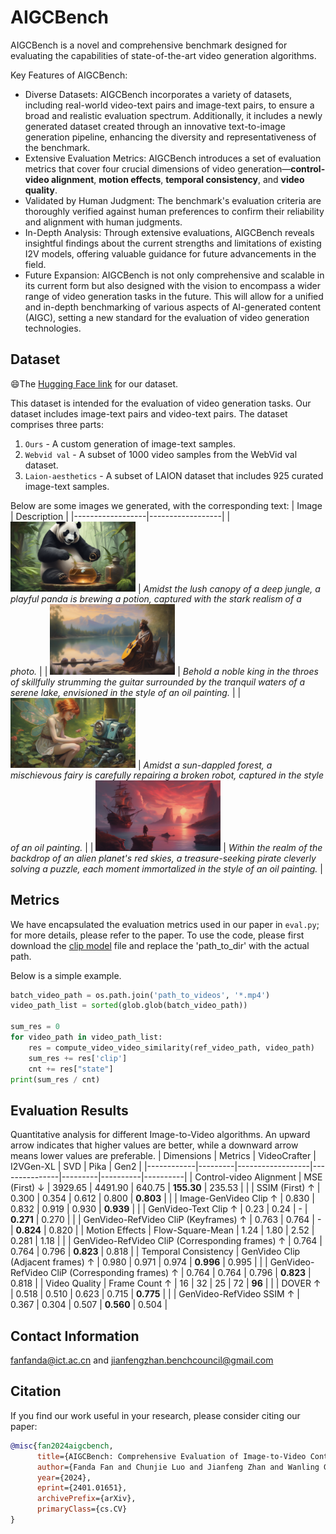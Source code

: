 # AIGCBench

AIGCBench is a novel and comprehensive benchmark designed for evaluating the capabilities of state-of-the-art video generation algorithms.

Key Features of AIGCBench:
- Diverse Datasets: AIGCBench incorporates a variety of datasets, including real-world video-text pairs and image-text pairs, to ensure a broad and realistic evaluation spectrum. Additionally, it includes a newly generated dataset created through an innovative text-to-image generation pipeline, enhancing the diversity and representativeness of the benchmark.
- Extensive Evaluation Metrics: AIGCBench introduces a set of evaluation metrics that cover four crucial dimensions of video generation—**control-video alignment**, **motion effects**, **temporal consistency**, and **video quality**.
- Validated by Human Judgment: The benchmark's evaluation criteria are thoroughly verified against human preferences to confirm their reliability and alignment with human judgments.
- In-Depth Analysis: Through extensive evaluations, AIGCBench reveals insightful findings about the current strengths and limitations of existing I2V models, offering valuable guidance for future advancements in the field.
- Future Expansion: AIGCBench is not only comprehensive and scalable in its current form but also designed with the vision to encompass a wider range of video generation tasks in the future. This will allow for a unified and in-depth benchmarking of various aspects of AI-generated content (AIGC), setting a new standard for the evaluation of video generation technologies.


## Dataset

:smile:The [Hugging Face link](https://huggingface.co/datasets/stevenfan/AIGCBench_v1.0) for our dataset.

This dataset is intended for the evaluation of video generation tasks. Our dataset includes image-text pairs and video-text pairs. The dataset comprises three parts:
1. `Ours` - A custom generation of image-text samples.
2. `Webvid val` - A subset of 1000 video samples from the WebVid val dataset.
3. `Laion-aesthetics` - A subset of LAION dataset that includes 925 curated image-text samples.

Below are some images we generated, with the corresponding text:
| Image            | Description      |
|------------------|------------------|
| <img src="source/265_Amidst the lush canopy of a deep jungle, a playful panda is brewing a potion, captured with the stark realism of a photo.png" width="200px" /> | *Amidst the lush canopy of a deep jungle, a playful panda is brewing a potion, captured with the stark realism of a photo.* |
| <img src="source/426_Behold a noble king in the throes of skillfully strumming the guitar surrounded by the tranquil waters of a serene lake, envisioned in the style of an oil painting.png"  width="200px" />   | *Behold a noble king in the throes of skillfully strumming the guitar surrounded by the tranquil waters of a serene lake, envisioned in the style of an oil painting.* |
| <img src="source/619_Amidst a sun-dappled forest, a mischievous fairy is carefully repairing a broken robot, captured in the style of an oil painting.png" width="200px" />  | *Amidst a sun-dappled forest, a mischievous fairy is carefully repairing a broken robot, captured in the style of an oil painting.* |
| <img src="source/824_Within the realm of the backdrop of an alien planet's red skies, a treasure-seeking pirate cleverly solving a puzzle, each moment immortalized in the style of an oil painting.png" width="200px" />  | *Within the realm of the backdrop of an alien planet's red skies, a treasure-seeking pirate cleverly solving a puzzle, each moment immortalized in the style of an oil painting.* |



## Metrics
We have encapsulated the evaluation metrics used in our paper in `eval.py`; for more details, please refer to the paper. To use the code, please first download the [clip model](https://openaipublic.azureedge.net/clip/models/b8cca3fd41ae0c99ba7e8951adf17d267cdb84cd88be6f7c2e0eca1737a03836/ViT-L-14.pt) file and replace the 'path_to_dir' with the actual path.

Below is a simple example.
```python
batch_video_path = os.path.join('path_to_videos', '*.mp4')
video_path_list = sorted(glob.glob(batch_video_path))

sum_res = 0
for video_path in video_path_list:
    res = compute_video_video_similarity(ref_video_path, video_path)
    sum_res += res['clip']
    cnt += res["state"]
print(sum_res / cnt)
```

## Evaluation Results
Quantitative analysis for different Image-to-Video algorithms. An upward arrow indicates that higher values are better, while a downward arrow means lower values are preferable.
| Dimensions | Metrics | VideoCrafter | I2VGen-XL | SVD | Pika | Gen2 |
|------------|---------|------------------|---------------|---------|----------|----------|
| Control-video Alignment | MSE (First) ↓ | 3929.65 | 4491.90 | 640.75 | **155.30** | 235.53 |
| | SSIM (First) ↑ | 0.300 | 0.354 | 0.612 | 0.800 | **0.803** |
| | Image-GenVideo Clip ↑ | 0.830 | 0.832 | 0.919 | 0.930 | **0.939** |
| | GenVideo-Text Clip ↑ | 0.23 | 0.24 | - | **0.271** | 0.270 |
| | GenVideo-RefVideo CliP (Keyframes) ↑ | 0.763 | 0.764 | - | **0.824** | 0.820 |
| Motion Effects | Flow-Square-Mean | 1.24 | 1.80 | 2.52 | 0.281 | 1.18 |
| | GenVideo-RefVideo CliP (Corresponding frames) ↑ | 0.764 | 0.764 | 0.796 | **0.823** | 0.818 |
| Temporal Consistency | GenVideo Clip (Adjacent frames) ↑ | 0.980 | 0.971 | 0.974 | **0.996** | 0.995 |
| | GenVideo-RefVideo CliP (Corresponding frames) ↑ | 0.764 | 0.764 | 0.796 | **0.823** | 0.818 |
| Video Quality | Frame Count ↑ | 16 | 32 | 25 | 72 | **96** |
| | DOVER ↑ | 0.518 | 0.510 | 0.623 | 0.715 | **0.775** |
| | GenVideo-RefVideo SSIM ↑ | 0.367 | 0.304 | 0.507 | **0.560** | 0.504 |




## Contact Information
fanfanda@ict.ac.cn and jianfengzhan.benchcouncil@gmail.com

## Citation

If you find our work useful in your research, please consider citing our paper:

```bibtex
@misc{fan2024aigcbench,
      title={AIGCBench: Comprehensive Evaluation of Image-to-Video Content Generated by AI}, 
      author={Fanda Fan and Chunjie Luo and Jianfeng Zhan and Wanling Gao},
      year={2024},
      eprint={2401.01651},
      archivePrefix={arXiv},
      primaryClass={cs.CV}
}
```
